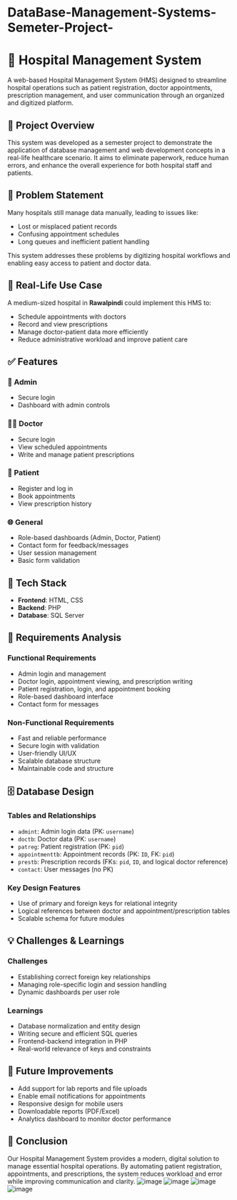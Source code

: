 # DataBase-Management-Systems-Semeter-Project-
# 🏥 Hospital Management System

A web-based Hospital Management System (HMS) designed to streamline hospital operations such as patient registration, doctor appointments, prescription management, and user communication through an organized and digitized platform.

## 📌 Project Overview

This system was developed as a semester project to demonstrate the application of database management and web development concepts in a real-life healthcare scenario. It aims to eliminate paperwork, reduce human errors, and enhance the overall experience for both hospital staff and patients.

## 🚩 Problem Statement

Many hospitals still manage data manually, leading to issues like:
- Lost or misplaced patient records
- Confusing appointment schedules
- Long queues and inefficient patient handling

This system addresses these problems by digitizing hospital workflows and enabling easy access to patient and doctor data.

## 🏥 Real-Life Use Case

A medium-sized hospital in **Rawalpindi** could implement this HMS to:
- Schedule appointments with doctors
- Record and view prescriptions
- Manage doctor-patient data more efficiently
- Reduce administrative workload and improve patient care

## ✅ Features

### 👤 Admin
- Secure login
- Dashboard with admin controls

### 🧑‍⚕️ Doctor
- Secure login
- View scheduled appointments
- Write and manage patient prescriptions

### 🧑 Patient
- Register and log in
- Book appointments
- View prescription history

### 🌐 General
- Role-based dashboards (Admin, Doctor, Patient)
- Contact form for feedback/messages
- User session management
- Basic form validation

## 🔧 Tech Stack

- **Frontend**: HTML, CSS
- **Backend**: PHP
- **Database**: SQL Server

## 🧠 Requirements Analysis

### Functional Requirements
- Admin login and management
- Doctor login, appointment viewing, and prescription writing
- Patient registration, login, and appointment booking
- Role-based dashboard interface
- Contact form for messages

### Non-Functional Requirements
- Fast and reliable performance
- Secure login with validation
- User-friendly UI/UX
- Scalable database structure
- Maintainable code and structure

## 🗄️ Database Design

### Tables and Relationships

- `admint`: Admin login data (PK: `username`)
- `doctb`: Doctor data (PK: `username`)
- `patreg`: Patient registration (PK: `pid`)
- `appointmenttb`: Appointment records (PK: `ID`, FK: `pid`)
- `prestb`: Prescription records (FKs: `pid`, `ID`, and logical doctor reference)
- `contact`: User messages (no PK)

### Key Design Features
- Use of primary and foreign keys for relational integrity
- Logical references between doctor and appointment/prescription tables
- Scalable schema for future modules

## 💡 Challenges & Learnings

### Challenges
- Establishing correct foreign key relationships
- Managing role-specific login and session handling
- Dynamic dashboards per user role

### Learnings
- Database normalization and entity design
- Writing secure and efficient SQL queries
- Frontend-backend integration in PHP
- Real-world relevance of keys and constraints

## 🔮 Future Improvements

- Add support for lab reports and file uploads
- Enable email notifications for appointments
- Responsive design for mobile users
- Downloadable reports (PDF/Excel)
- Analytics dashboard to monitor doctor performance

## 📌 Conclusion

Our Hospital Management System provides a modern, digital solution to manage essential hospital operations. By automating patient registration, appointments, and prescriptions, the system reduces workload and error while improving communication and clarity.
![image](https://github.com/user-attachments/assets/94b69189-a31c-47ca-8929-f9ef6384c200)
![image](https://github.com/user-attachments/assets/fcd2865f-6b66-4f87-bad5-562185ad79a8)
![image](https://github.com/user-attachments/assets/9b64396b-3d33-4ea1-808e-763c71846c50)
![image](https://github.com/user-attachments/assets/1722fe74-c21c-4844-a986-ae693c357aaf)



